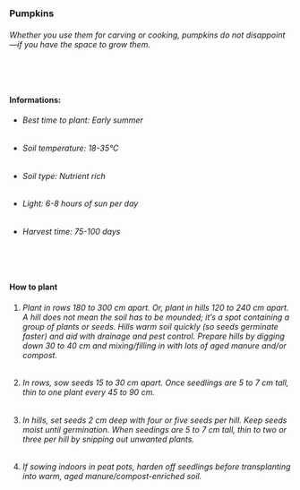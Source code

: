 ### Pumpkins

###### Whether you use them for carving or cooking, pumpkins do not disappoint—if you have the space to grow them.

###### ‎

#### Informations:

-   ###### Best time to plant: Early summer
-   ###### Soil temperature: 18-35°C
-   ###### Soil type: Nutrient rich
-   ###### Light: 6-8 hours of sun per day
-   ###### Harvest time: 75-100 days

###### ‎

#### How to plant

1. ###### Plant in rows 180 to 300 cm apart. Or, plant in hills 120 to 240 cm apart. A hill does not mean the soil has to be mounded; it’s a spot containing a group of plants or seeds. Hills warm soil quickly (so seeds germinate faster) and aid with drainage and pest control. Prepare hills by digging down 30 to 40 cm and mixing/filling in with lots of aged manure and/or compost.
2. ###### In rows, sow seeds 15 to 30 cm apart. Once seedlings are 5 to 7 cm tall, thin to one plant every 45 to 90 cm.
3. ###### In hills, set seeds 2 cm deep with four or five seeds per hill. Keep seeds moist until germination. When seedings are 5 to 7 cm tall, thin to two or three per hill by snipping out unwanted plants.
4. ###### If sowing indoors in peat pots, harden off seedlings before transplanting into warm, aged manure/compost-enriched soil.
